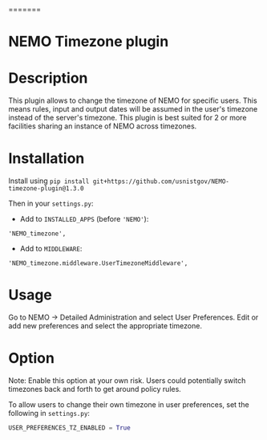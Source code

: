=======
# NEMO Timezone plugin

# Description
This plugin allows to change the timezone of NEMO for specific users.
This means rules, input and output dates will be assumed in the user's timezone instead of the server's timezone.
This plugin is best suited for 2 or more facilities sharing an instance of NEMO across timezones.

# Installation
Install using `pip install git+https://github.com/usnistgov/NEMO-timezone-plugin@1.3.0`

Then in your `settings.py`:

* Add to `INSTALLED_APPS` (before `'NEMO'`):

`'NEMO_timezone',`

* Add to `MIDDLEWARE`:

`'NEMO_timezone.middleware.UserTimezoneMiddleware',`

# Usage

Go to NEMO -> Detailed Administration and select User Preferences.
Edit or add new preferences and select the appropriate timezone.

# Option

Note: Enable this option at your own risk. Users could potentially switch timezones back and forth to get around policy rules.

To allow users to change their own timezone in user preferences, set the following in `settings.py`:

```python
USER_PREFERENCES_TZ_ENABLED = True
```

